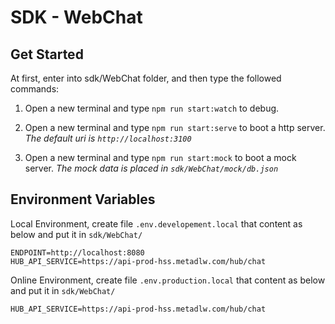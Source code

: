 # SDK - WebChat

## Get Started

At first, enter into sdk/WebChat folder, and then type the followed commands:

1. Open a new terminal and type `npm run start:watch` to debug.

2. Open a new terminal and type `npm run start:serve` to boot a http server. 
_The default uri is `http://localhost:3100`_    

3. Open a new terminal and type `npm run start:mock` to boot a mock server. 
_The mock data is placed in `sdk/WebChat/mock/db.json`_

## Environment Variables

Local Environment, create file `.env.developement.local` that content as below and put it in `sdk/WebChat/`

```env
ENDPOINT=http://localhost:8080
HUB_API_SERVICE=https://api-prod-hss.metadlw.com/hub/chat
```

Online Environment, create file `.env.production.local` that content as below and put it in `sdk/WebChat/`

```env
HUB_API_SERVICE=https://api-prod-hss.metadlw.com/hub/chat
```